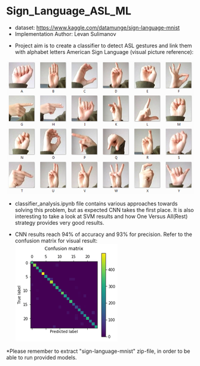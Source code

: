 # Sign_Language_ASL_ML
- dataset: https://www.kaggle.com/datamunge/sign-language-mnist
- Implementation Author: Levan Sulimanov
* Project aim is to create a classifier to detect ASL gestures and link them with alphabet letters
American Sign Language (visual picture reference):

<img src="amer_sign2.png"/>

* classifier_analysis.ipynb file contains various approaches towards solving this problem, but as expected CNN takes the first place. It is also interesting to take a look at SVM results and how One Versus All(Rest) strategy provides very good results.

* CNN results reach 94% of accuracy and 93% for precision. Refer to the confusion matrix for visual result:
![CNN Confusion Matrix](CNN_result.png)

*Please remember to extract "sign-language-mnist" zip-file, in order to be able to run provided models.
